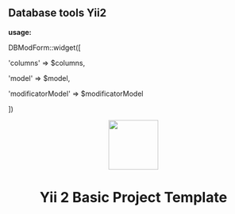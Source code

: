 <h2>Database tools Yii2</h2>

<strong>usage:</strong>

<p>DBModForm::widget([</p>
<p>  'columns' => $columns,</p>
<p>  'model' => $model,</p>
<p>  'modificatorModel' => $modificatorModel</p>
<p>])</p>
<p></p>



<p align="center">
    <a href="https://github.com/yiisoft" target="_blank">
        <img src="https://avatars0.githubusercontent.com/u/993323" height="100px">
    </a>
    <h1 align="center">Yii 2 Basic Project Template</h1>
    <br>
</p>
